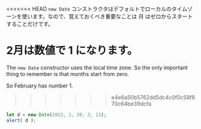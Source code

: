 <<<<<<< HEAD
`new Date` コンストラクタはデフォルトでローカルのタイムゾーンを使います。なので、覚えておくべき重要なことは 月 はゼロからスタートすることだけです。

2月は数値で 1 になります。
=======
The `new Date` constructor uses the local time zone. So the only important thing to remember is that months start from zero.

So February has number 1.
>>>>>>> e4e6a50b5762dd5dc4c0f0c58f870c64be39dcfa

```js run
let d = new Date(2012, 1, 20, 3, 12);
alert( d );
```
